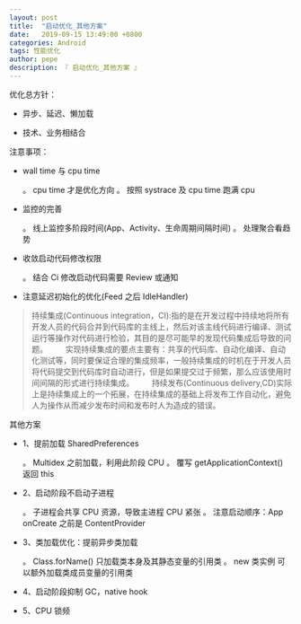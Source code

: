 ```yaml
---
layout: post
title:  "启动优化_其他方案"
date:   2019-09-15 13:49:00 +0800
categories: Android
tags: 性能优化
author: pepe
description: 『 启动优化_其他方案 』
---
```


优化总方针：

* 异步、延迟、懒加载

* 技术、业务相结合

注意事项：

* wall time 与 cpu time
	
	。 cpu time 才是优化方向
	。 按照 systrace 及 cpu time 跑满 cpu

* 监控的完善

	。 线上监控多阶段时间(App、Activity、生命周期间隔时间)
	。 处理聚合看趋势
	
* 收敛启动代码修改权限

	。 结合 Ci 修改启动代码需要 Review 或通知
	
* 注意延迟初始化的优化(Feed 之后 IdleHandler)


> 持续集成(Continuous integration，CI):指的是在开发过程中持续地将所有开发人员的代码合并到代码库的主线上，然后对该主线代码进行编译、测试运行等操作对代码进行检验，其目的是尽可能早的发现代码集成后导致的问题。
　　实现持续集成的要点主要有：共享的代码库、自动化编译、自动化测试等，同时要保证合理的集成频率，一般持续集成的时机在于开发人员将代码提交到代码库时自动进行，但是如果提交过于频繁，那么应该使用时间间隔的形式进行持续集成。
　　持续发布(Continuous delivery,CD)实际上是持续集成上的一个拓展，在持续集成的基础上将发布工作自动化，避免人为操作从而减少发布时间和发布时人为造成的错误。


其他方案

* 1、提前加载 SharedPreferences

	。 Multidex 之前加载，利用此阶段 CPU
	。 覆写 getApplicationContext() 返回 this

* 2、启动阶段不启动子进程

	。 子进程会共享 CPU 资源，导致主进程 CPU 紧张
	。 注意启动顺序：App onCreate 之前是 ContentProvider
	
* 3、类加载优化：提前异步类加载

	。 Class.forName() 只加载类本身及其静态变量的引用类
	。 new 类实例 可以额外加载类成员变量的引用类
	
* 4、启动阶段抑制 GC，native hook

* 5、CPU 锁频
	






































